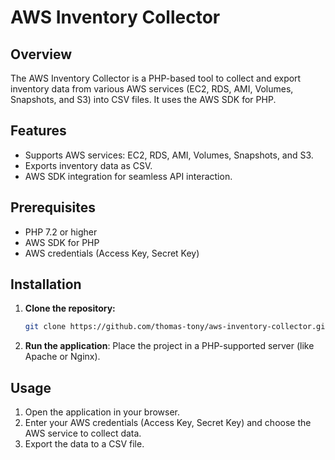 # AWS Inventory Collector

## Overview
The AWS Inventory Collector is a PHP-based tool to collect and export inventory data from various AWS services (EC2, RDS, AMI, Volumes, Snapshots, and S3) into CSV files. It uses the AWS SDK for PHP.

## Features
- Supports AWS services: EC2, RDS, AMI, Volumes, Snapshots, and S3.
- Exports inventory data as CSV.
- AWS SDK integration for seamless API interaction.

## Prerequisites
- PHP 7.2 or higher
- AWS SDK for PHP
- AWS credentials (Access Key, Secret Key)

## Installation

1. **Clone the repository:**
   ```bash
   git clone https://github.com/thomas-tony/aws-inventory-collector.git
   ```
2. **Run the application**:
   Place the project in a PHP-supported server (like Apache or Nginx).
   
## Usage
1. Open the application in your browser.
2. Enter your AWS credentials (Access Key, Secret Key) and choose the AWS service to collect data.
3. Export the data to a CSV file.
